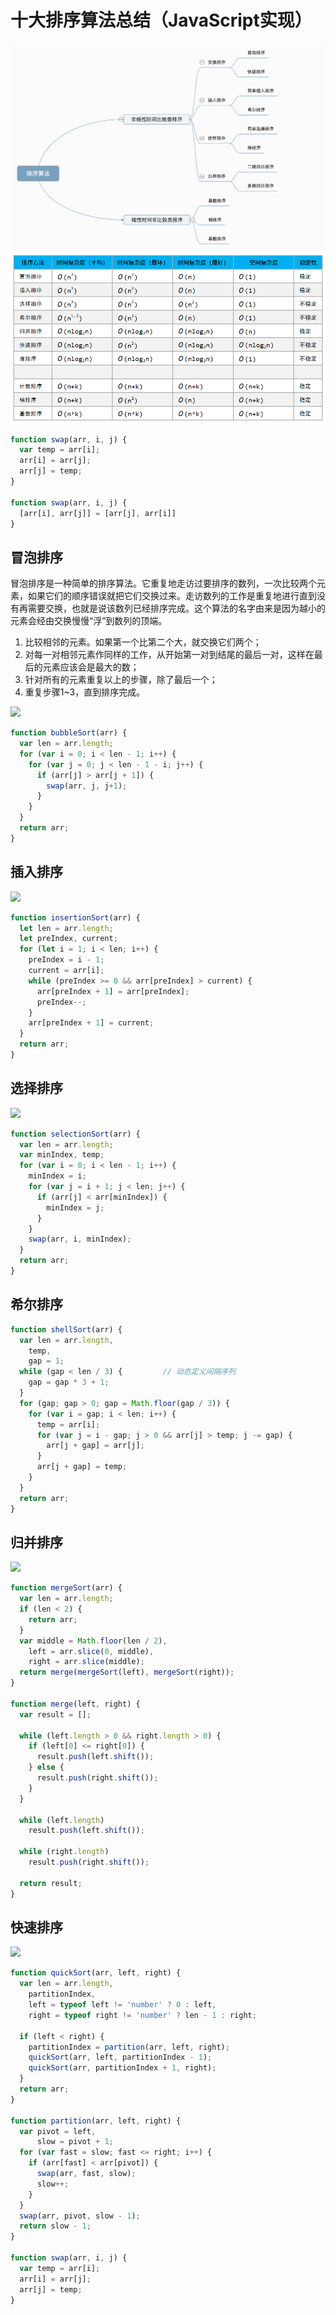# 十大排序算法总结（JavaScript实现）

![](../../assets/1212.png)
![](../../assets/20191021205438.png)

``` js
function swap(arr, i, j) {
  var temp = arr[i];
  arr[i] = arr[j];
  arr[j] = temp;
}

function swap(arr, i, j) {
  [arr[i], arr[j]] = [arr[j], arr[i]]
}
```

## 冒泡排序
冒泡排序是一种简单的排序算法。它重复地走访过要排序的数列，一次比较两个元素，如果它们的顺序错误就把它们交换过来。走访数列的工作是重复地进行直到没有再需要交换，也就是说该数列已经排序完成。这个算法的名字由来是因为越小的元素会经由交换慢慢“浮”到数列的顶端。 

1. 比较相邻的元素。如果第一个比第二个大，就交换它们两个；
2. 对每一对相邻元素作同样的工作，从开始第一对到结尾的最后一对，这样在最后的元素应该会是最大的数；
3. 针对所有的元素重复以上的步骤，除了最后一个；
4. 重复步骤1~3，直到排序完成。

![](https://images2017.cnblogs.com/blog/849589/201710/849589-20171015223238449-2146169197.gif)
``` js
function bubbleSort(arr) {
  var len = arr.length;
  for (var i = 0; i < len - 1; i++) {
    for (var j = 0; j < len - 1 - i; j++) {
      if (arr[j] > arr[j + 1]) {
        swap(arr, j, j+1);
      }
    }
  }
  return arr;
}
```

## 插入排序
![](https://images2017.cnblogs.com/blog/849589/201710/849589-20171015225645277-1151100000.gif)
``` js
function insertionSort(arr) {
  let len = arr.length;
  let preIndex, current;
  for (let i = 1; i < len; i++) {
    preIndex = i - 1;
    current = arr[i];
    while (preIndex >= 0 && arr[preIndex] > current) {
      arr[preIndex + 1] = arr[preIndex];
      preIndex--;
    }
    arr[preIndex + 1] = current;
  }
  return arr;
}
```

## 选择排序
![](https://images2017.cnblogs.com/blog/849589/201710/849589-20171015224719590-1433219824.gif)
``` js
function selectionSort(arr) {
  var len = arr.length;
  var minIndex, temp;
  for (var i = 0; i < len - 1; i++) {
    minIndex = i;
    for (var j = i + 1; j < len; j++) {
      if (arr[j] < arr[minIndex]) {
        minIndex = j;
      }
    }
    swap(arr, i, minIndex);
  }
  return arr;
} 
```

## 希尔排序

``` js
function shellSort(arr) {
  var len = arr.length,
    temp,
    gap = 1;
  while (gap < len / 3) {         // 动态定义间隔序列
    gap = gap * 3 + 1;
  }
  for (gap; gap > 0; gap = Math.floor(gap / 3)) {
    for (var i = gap; i < len; i++) {
      temp = arr[i];
      for (var j = i - gap; j > 0 && arr[j] > temp; j -= gap) {
        arr[j + gap] = arr[j];
      }
      arr[j + gap] = temp;
    }
  }
  return arr;
}
```

## 归并排序
![](https://images2017.cnblogs.com/blog/849589/201710/849589-20171015230557043-37375010.gif)
``` js
function mergeSort(arr) {
  var len = arr.length;
  if (len < 2) {
    return arr;
  }
  var middle = Math.floor(len / 2),
    left = arr.slice(0, middle),
    right = arr.slice(middle);
  return merge(mergeSort(left), mergeSort(right));
}

function merge(left, right) {
  var result = [];

  while (left.length > 0 && right.length > 0) {
    if (left[0] <= right[0]) {
      result.push(left.shift());
    } else {
      result.push(right.shift());
    }
  }

  while (left.length)
    result.push(left.shift());

  while (right.length)
    result.push(right.shift());

  return result;
}
```

## 快速排序
![](https://images2017.cnblogs.com/blog/849589/201710/849589-20171015230936371-1413523412.gif)
``` js
function quickSort(arr, left, right) {
  var len = arr.length,
    partitionIndex,
    left = typeof left != 'number' ? 0 : left,
    right = typeof right != 'number' ? len - 1 : right;

  if (left < right) {
    partitionIndex = partition(arr, left, right);
    quickSort(arr, left, partitionIndex - 1);
    quickSort(arr, partitionIndex + 1, right);
  }
  return arr;
}

function partition(arr, left, right) {
  var pivot = left,
      slow = pivot + 1;
  for (var fast = slow; fast <= right; i++) {
    if (arr[fast] < arr[pivot]) {
      swap(arr, fast, slow);
      slow++;
    }
  }
  swap(arr, pivot, slow - 1);
  return slow - 1;
}

function swap(arr, i, j) {
  var temp = arr[i];
  arr[i] = arr[j];
  arr[j] = temp;
}
```





